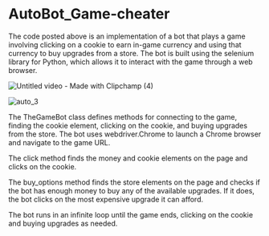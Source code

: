 # AutoBot_Game-cheater




The code posted above is an implementation of a bot that plays a game involving clicking on a cookie to earn in-game currency and using that currency to buy upgrades from a store. The bot is built using the selenium library for Python, which allows it to interact with the game through a web browser.


![Untitled video - Made with Clipchamp (4)](https://user-images.githubusercontent.com/39882035/227760109-f8448789-8fcb-472f-a9bd-b06d47fc1d96.gif)


![auto_3](https://user-images.githubusercontent.com/39882035/227760081-93f4e0e6-1c28-44c0-9ae4-0dfa40d24f0d.gif)


The TheGameBot class defines methods for connecting to the game, finding the cookie element, clicking on the cookie, and buying upgrades from the store. The bot uses webdriver.Chrome to launch a Chrome browser and navigate to the game URL.

The click method finds the money and cookie elements on the page and clicks on the cookie.

The buy_options method finds the store elements on the page and checks if the bot has enough money to buy any of the available upgrades. If it does, the bot clicks on the most expensive upgrade it can afford.

The bot runs in an infinite loop until the game ends, clicking on the cookie and buying upgrades as needed.


